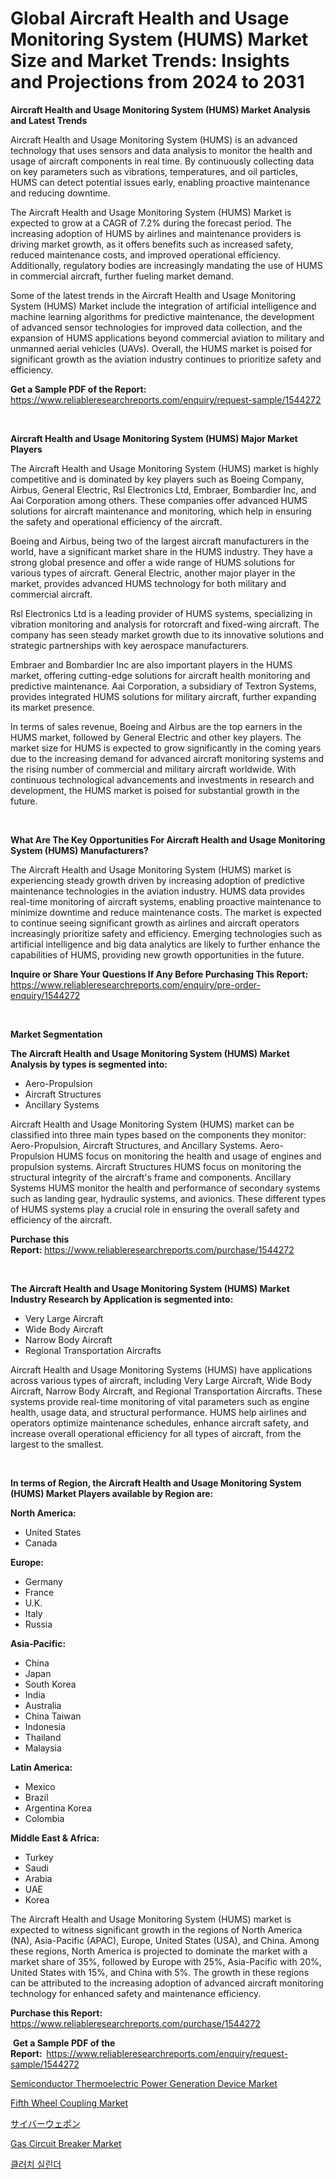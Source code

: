 <p><h1>Global Aircraft Health and Usage Monitoring System (HUMS) Market Size and Market Trends: Insights and Projections from 2024 to 2031</h1></p><p><strong>Aircraft Health and Usage Monitoring System (HUMS) Market Analysis and Latest Trends</strong></p>
<p><p>Aircraft Health and Usage Monitoring System (HUMS) is an advanced technology that uses sensors and data analysis to monitor the health and usage of aircraft components in real time. By continuously collecting data on key parameters such as vibrations, temperatures, and oil particles, HUMS can detect potential issues early, enabling proactive maintenance and reducing downtime.</p><p>The Aircraft Health and Usage Monitoring System (HUMS) Market is expected to grow at a CAGR of 7.2% during the forecast period. The increasing adoption of HUMS by airlines and maintenance providers is driving market growth, as it offers benefits such as increased safety, reduced maintenance costs, and improved operational efficiency. Additionally, regulatory bodies are increasingly mandating the use of HUMS in commercial aircraft, further fueling market demand.</p><p>Some of the latest trends in the Aircraft Health and Usage Monitoring System (HUMS) Market include the integration of artificial intelligence and machine learning algorithms for predictive maintenance, the development of advanced sensor technologies for improved data collection, and the expansion of HUMS applications beyond commercial aviation to military and unmanned aerial vehicles (UAVs). Overall, the HUMS market is poised for significant growth as the aviation industry continues to prioritize safety and efficiency.</p></p>
<p><strong>Get a Sample PDF of the Report:&nbsp;</strong> <a href="https://www.reliableresearchreports.com/enquiry/request-sample/1544272">https://www.reliableresearchreports.com/enquiry/request-sample/1544272</a></p>
<p>&nbsp;</p>
<p><strong>Aircraft Health and Usage Monitoring System (HUMS) Major Market Players</strong></p>
<p><p>The Aircraft Health and Usage Monitoring System (HUMS) market is highly competitive and is dominated by key players such as Boeing Company, Airbus, General Electric, Rsl Electronics Ltd, Embraer, Bombardier Inc, and Aai Corporation among others. These companies offer advanced HUMS solutions for aircraft maintenance and monitoring, which help in ensuring the safety and operational efficiency of the aircraft.</p><p>Boeing and Airbus, being two of the largest aircraft manufacturers in the world, have a significant market share in the HUMS industry. They have a strong global presence and offer a wide range of HUMS solutions for various types of aircraft. General Electric, another major player in the market, provides advanced HUMS technology for both military and commercial aircraft.</p><p>Rsl Electronics Ltd is a leading provider of HUMS systems, specializing in vibration monitoring and analysis for rotorcraft and fixed-wing aircraft. The company has seen steady market growth due to its innovative solutions and strategic partnerships with key aerospace manufacturers.</p><p>Embraer and Bombardier Inc are also important players in the HUMS market, offering cutting-edge solutions for aircraft health monitoring and predictive maintenance. Aai Corporation, a subsidiary of Textron Systems, provides integrated HUMS solutions for military aircraft, further expanding its market presence.</p><p>In terms of sales revenue, Boeing and Airbus are the top earners in the HUMS market, followed by General Electric and other key players. The market size for HUMS is expected to grow significantly in the coming years due to the increasing demand for advanced aircraft monitoring systems and the rising number of commercial and military aircraft worldwide. With continuous technological advancements and investments in research and development, the HUMS market is poised for substantial growth in the future.</p></p>
<p>&nbsp;</p>
<p><strong>What Are The Key Opportunities For Aircraft Health and Usage Monitoring System (HUMS) Manufacturers?</strong></p>
<p><p>The Aircraft Health and Usage Monitoring System (HUMS) market is experiencing steady growth driven by increasing adoption of predictive maintenance technologies in the aviation industry. HUMS data provides real-time monitoring of aircraft systems, enabling proactive maintenance to minimize downtime and reduce maintenance costs. The market is expected to continue seeing significant growth as airlines and aircraft operators increasingly prioritize safety and efficiency. Emerging technologies such as artificial intelligence and big data analytics are likely to further enhance the capabilities of HUMS, providing new growth opportunities in the future.</p></p>
<p><strong>Inquire or Share Your Questions If Any Before Purchasing This Report:</strong> <a href="https://www.reliableresearchreports.com/enquiry/pre-order-enquiry/1544272">https://www.reliableresearchreports.com/enquiry/pre-order-enquiry/1544272</a></p>
<p>&nbsp;</p>
<p><strong>Market Segmentation</strong></p>
<p><strong>The Aircraft Health and Usage Monitoring System (HUMS) Market Analysis by types is segmented into:</strong></p>
<p><ul><li>Aero-Propulsion</li><li>Aircraft Structures</li><li>Ancillary Systems</li></ul></p>
<p><p>Aircraft Health and Usage Monitoring System (HUMS) market can be classified into three main types based on the components they monitor: Aero-Propulsion, Aircraft Structures, and Ancillary Systems. Aero-Propulsion HUMS focus on monitoring the health and usage of engines and propulsion systems. Aircraft Structures HUMS focus on monitoring the structural integrity of the aircraft's frame and components. Ancillary Systems HUMS monitor the health and performance of secondary systems such as landing gear, hydraulic systems, and avionics. These different types of HUMS systems play a crucial role in ensuring the overall safety and efficiency of the aircraft.</p></p>
<p><strong>Purchase this Report:&nbsp;</strong><a href="https://www.reliableresearchreports.com/purchase/1544272">https://www.reliableresearchreports.com/purchase/1544272</a></p>
<p>&nbsp;</p>
<p><strong>The Aircraft Health and Usage Monitoring System (HUMS) Market Industry Research by Application is segmented into:</strong></p>
<p><ul><li>Very Large Aircraft</li><li>Wide Body Aircraft</li><li>Narrow Body Aircraft</li><li>Regional Transportation Aircrafts</li></ul></p>
<p><p>Aircraft Health and Usage Monitoring Systems (HUMS) have applications across various types of aircraft, including Very Large Aircraft, Wide Body Aircraft, Narrow Body Aircraft, and Regional Transportation Aircrafts. These systems provide real-time monitoring of vital parameters such as engine health, usage data, and structural performance. HUMS help airlines and operators optimize maintenance schedules, enhance aircraft safety, and increase overall operational efficiency for all types of aircraft, from the largest to the smallest.</p></p>
<p>&nbsp;</p>
<p><strong>In terms of Region, the Aircraft Health and Usage Monitoring System (HUMS) Market Players available by Region are:</strong></p>
<p>
    <p> <strong> North America: </strong>
        <ul>
            <li>United States</li>
            <li>Canada</li>
        </ul>
        </p> 
    <p> <strong> Europe: </strong>
        <ul>
            <li>Germany</li>
            <li>France</li>
            <li>U.K.</li>
            <li>Italy</li>
            <li>Russia</li>
        </ul>
        </p> 
    <p> <strong> Asia-Pacific: </strong>
        <ul>
            <li>China</li>
            <li>Japan</li>
            <li>South Korea</li>
            <li>India</li>
            <li>Australia</li>
            <li>China Taiwan</li>
            <li>Indonesia</li>
            <li>Thailand</li>
            <li>Malaysia</li>
        </ul>
        </p> 
    <p> <strong> Latin America: </strong>
        <ul>
            <li>Mexico</li>
            <li>Brazil</li>
            <li>Argentina Korea</li>
            <li>Colombia</li>
        </ul>
        </p> 
    <p> <strong> Middle East & Africa: </strong>
        <ul>
            <li>Turkey</li>
            <li>Saudi</li>
            <li>Arabia</li>
            <li>UAE</li>
            <li>Korea</li>
        </ul>
    </p>
    </p>
<p><p>The Aircraft Health and Usage Monitoring System (HUMS) market is expected to witness significant growth in the regions of North America (NA), Asia-Pacific (APAC), Europe, United States (USA), and China. Among these regions, North America is projected to dominate the market with a market share of 35%, followed by Europe with 25%, Asia-Pacific with 20%, United States with 15%, and China with 5%. The growth in these regions can be attributed to the increasing adoption of advanced aircraft monitoring technology for enhanced safety and maintenance efficiency.</p></p>
<p><strong>Purchase this Report: </strong><a href="https://www.reliableresearchreports.com/purchase/1544272">https://www.reliableresearchreports.com/purchase/1544272</a></p>
<p>&nbsp;<strong>Get a Sample PDF of the Report:&nbsp;&nbsp;</strong><a href="https://www.reliableresearchreports.com/enquiry/request-sample/1544272">https://www.reliableresearchreports.com/enquiry/request-sample/1544272</a></p>
<p><strong></strong></p>
<p><p><a href="https://github.com/jerrycopelandthomaswsqd8q/Market-Research-Report-List-2/blob/main/semiconductor-thermoelectric-power-generation-device-market.md">Semiconductor Thermoelectric Power Generation Device Market</a></p><p><a href="https://issuu.com/reportprime-2/docs/fifth-wheel-coupling-market-size-2030.pptx">Fifth Wheel Coupling Market</a></p><p><a href="https://github.com/jkjreqjscoxx7/Market-Research-Report-List-1/blob/main/773465512950.md">サイバーウェポン</a></p><p><a href="https://issuu.com/reportprime-2/docs/gas-circuit-breaker-market-size-2030.pptx">Gas Circuit Breaker Market</a></p><p><a href="https://github.com/nuekbpymrrz5/Market-Research-Report-List-1/blob/main/677162311957.md">클러치 실린더</a></p></p>